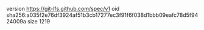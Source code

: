 version https://git-lfs.github.com/spec/v1
oid sha256:a035f2e76df3924af51b3cb17277ec3f91f6f038d1bbb09eafc78d5f9424009a
size 1219
